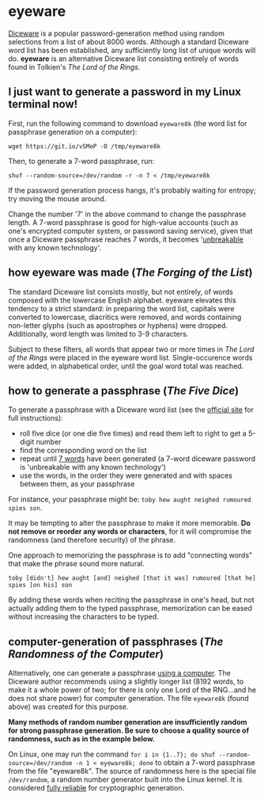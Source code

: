 # eyeware

[Diceware](http://world.std.com/~reinhold/diceware.html) is a popular password-generation method using random selections from a list of about 8000 words. Although a standard Diceware word list has been established, any sufficiently long list of unique words will do. **eyeware** is an alternative Diceware list consisting entirely of words found in Tolkien's *The Lord of the Rings*.

## I just want to generate a password in my Linux terminal now!

First, run the following command to download `eyeware8k` (the word list for passphrase generation on a computer):

```
wget https://git.io/vSMeP -O /tmp/eyeware8k
```

Then, to generate a 7-word passphrase, run:

```
shuf --random-source=/dev/random -r -n 7 < /tmp/eyeware8k
```

If the password generation process hangs, it's probably waiting for entropy; try moving the mouse around.

Change the number '7' in the above command to change the passphrase length. A 7-word passphrase is good for high-value accounts (such as one's encrypted computer system, or password saving service), given that once a Diceware passphrase reaches 7 words, it becomes '[unbreakable](http://world.std.com/~reinhold/dicewarefaq.html#howlong) with any known technology'.

## how eyeware was made (*The Forging of the List*)

The standard Diceware list consists mostly, but not entirely, of words composed with the lowercase English alphabet. eyeware elevates this tendency to a strict standard: in preparing the word list, capitals were converted to lowercase, diacritics were removed, and words containing non-letter glyphs (such as apostrophes or hyphens) were dropped. Additionally, word length was limited to 3-9 characters.

Subject to these filters, all words that appear two or more times in *The Lord of the Rings* were placed in the eyeware word list. Single-occurence words were added, in alphabetical order, until the goal word total was reached.

## how to generate a passphrase (*The Five Dice*)

To generate a passphrase with a Diceware word list (see the [official site](http://world.std.com/~reinhold/diceware.html) for full instructions):

- roll five dice (or one die five times) and read them left to right to get a 5-digit number
- find the corresponding word on the list
- repeat until [7 words](http://world.std.com/~reinhold/dicewarefaq.html#howlong) have been generated (a 7-word diceware password is 'unbreakable with any known technology')
- use the words, in the order they were generated and with spaces between them, as your passphrase

For instance, your passphrase might be: `toby hew aught neighed rumoured spies son`.

It may be tempting to alter the passphrase to make it more memorable. **Do not remove or reorder any words or characters**, for it will compromise the randomness (and therefore security) of the phrase.

One approach to memorizing the passphrase is to add "connecting words" that make the phrase sound more natural.

`toby [didn't] hew aught [and] neighed [that it was] rumoured [that he] spies [on his] son`

By adding these words when reciting the passphrase in one's head, but not actually adding them to the typed passphrase, memorization can be eased without increasing the characters to be typed.

## computer-generation of passphrases (*The Randomness of the Computer*)

Alternatively, one can generate a passphrase [using a computer](http://world.std.com/~reinhold/dicewarefaq.html#computer). The Diceware author recommends using a slightly longer list (8192 words, to make it a whole power of two; for there is only one Lord of the RNG...and he does not share power) for computer generation. The file `eyeware8k` (found above) was created for this purpose.

**Many methods of random number generation are insufficiently random for strong passphrase generation. Be sure to choose a quality source of randomness, such as in the example below.**

On Linux, one may run the command `for i in {1..7}; do shuf --random-source=/dev/random -n 1 < eyeware8k; done` to obtain a 7-word passphrase from the file "eyeware8k". The source of randomness here is the special file `/dev/random`, a random number generator built into the Linux kernel. It is considered [fully reliable](https://wiki.archlinux.org/index.php/Random_number_generation) for cryptographic generation.
